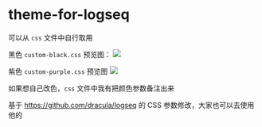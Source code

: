 # theme-for-logseq
可以从 `css` 文件中自行取用

黑色 `custom-black.css`
预览图：
![](https://github.com/dale502/Le-theme-logseq/blob/main/black.jpg?raw=true)

紫色 `custom-purple.css`
预览图
![](https://github.com/dale502/Le-theme-logseq/blob/main/purple.jpg?raw=true)

如果想自己改色，`css` 文件中我有把颜色参数备注出来

基于 https://github.com/dracula/logseq 的 CSS 参数修改，大家也可以去使用他的

